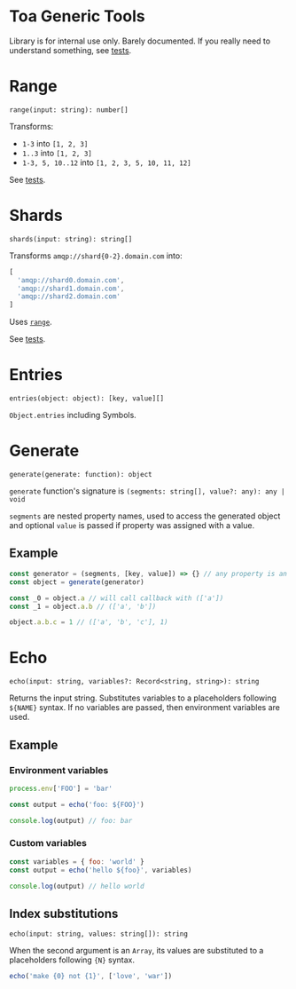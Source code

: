 # Toa Generic Tools

Library is for internal use only. Barely documented. If you really need to understand something,
see [tests](test).

# Range

`range(input: string): number[]`

Transforms:

- `1-3` into `[1, 2, 3]`
- `1..3` into `[1, 2, 3]`
- `1-3, 5, 10..12` into `[1, 2, 3, 5, 10, 11, 12]`

See [tests](test/range.test.js).

# Shards

`shards(input: string): string[]`

Transforms `amqp://shard{0-2}.domain.com` into:

```javascript
[
  'amqp://shard0.domain.com',
  'amqp://shard1.domain.com',
  'amqp://shard2.domain.com'
]
```

Uses [`range`](#range).

See [tests](test/shards.test.js).

# Entries

`entries(object: object): [key, value][]`

`Object.entries` including Symbols.

# Generate

`generate(generate: function): object`

`generate` function's signature is `(segments: string[], value?: any): any | void`

`segments` are nested property names, used to access the generated object and optional `value` is
passed if property was assigned with a value.

## Example

```javascript
const generator = (segments, [key, value]) => {} // any property is an object
const object = generate(generator)

const _0 = object.a // will call callback with (['a'])
const _1 = object.a.b // (['a', 'b'])

object.a.b.c = 1 // (['a', 'b', 'c'], 1)
```

# Echo

`echo(input: string, variables?: Record<string, string>): string`

Returns the input string.
Substitutes variables to a placeholders following `${NAME}` syntax.
If no variables are passed, then environment variables are used.

## Example

### Environment variables

```javascript
process.env['FOO'] = 'bar'

const output = echo('foo: ${FOO}')

console.log(output) // foo: bar
```

### Custom variables

```javascript
const variables = { foo: 'world' }
const output = echo('hello ${foo}', variables)

console.log(output) // hello world
```

## Index substitutions

`echo(input: string, values: string[]): string`

When the second argument is an `Array`, its values are substituted to a placeholders following `{N}` syntax.

```javascript
echo('make {0} not {1}', ['love', 'war'])
```
